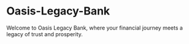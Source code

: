 # Oasis-Legacy-Bank
Welcome to Oasis Legacy Bank, where your financial journey meets a legacy of trust and prosperity.
